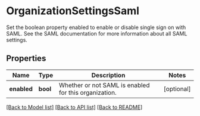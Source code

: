 # OrganizationSettingsSaml

Set the boolean property enabled to enable or disable single sign on with SAML. See the SAML documentation for more information about all SAML settings.

## Properties
Name | Type | Description | Notes
------------ | ------------- | ------------- | -------------
**enabled** | **bool** | Whether or not SAML is enabled for this organization. | [optional] 

[[Back to Model list]](README.md#documentation-for-models) [[Back to API list]](README.md#documentation-for-api-endpoints) [[Back to README]](README.md)


